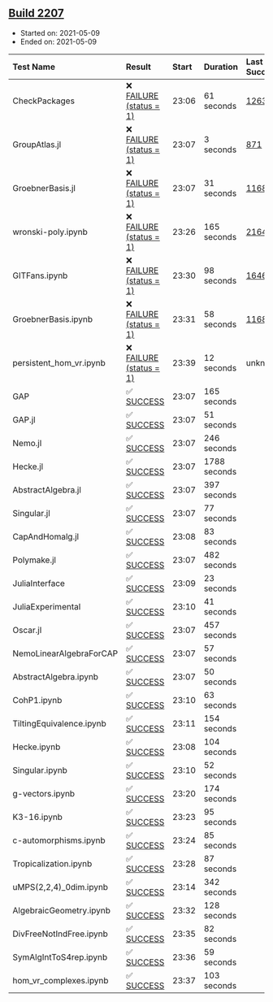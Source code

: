 ## [Build 2207](https://oscarci.mathematik.uni-kl.de/job/oscar-stable/2207/)

* Started on: 2021-05-09
* Ended on: 2021-05-09

| Test Name    | Result | Start | Duration | Last Success | First Failure |
|:-------------|:-------|:------|:---------|:-------------|:--------------|
| CheckPackages | ❌ [FAILURE (status = 1)](https://oscarci.mathematik.uni-kl.de/job/oscar-stable/2207/artifact/logs/build-2207/CheckPackages.log) | 23:06 | 61 seconds | [1263](https://oscarci.mathematik.uni-kl.de/job/oscar-stable/1263/) | [1264](https://oscarci.mathematik.uni-kl.de/job/oscar-stable/1264/) |
| GroupAtlas.jl | ❌ [FAILURE (status = 1)](https://oscarci.mathematik.uni-kl.de/job/oscar-stable/2207/artifact/logs/build-2207/GroupAtlas.jl.log) | 23:07 | 3 seconds | [871](https://oscarci.mathematik.uni-kl.de/job/oscar-stable/871/) | [872](https://oscarci.mathematik.uni-kl.de/job/oscar-stable/872/) |
| GroebnerBasis.jl | ❌ [FAILURE (status = 1)](https://oscarci.mathematik.uni-kl.de/job/oscar-stable/2207/artifact/logs/build-2207/GroebnerBasis.jl.log) | 23:07 | 31 seconds | [1168](https://oscarci.mathematik.uni-kl.de/job/oscar-stable/1168/) | [1169](https://oscarci.mathematik.uni-kl.de/job/oscar-stable/1169/) |
| wronski-poly.ipynb | ❌ [FAILURE (status = 1)](https://oscarci.mathematik.uni-kl.de/job/oscar-stable/2207/artifact/logs/build-2207/wronski-poly.ipynb.log) | 23:26 | 165 seconds | [2164](https://oscarci.mathematik.uni-kl.de/job/oscar-stable/2164/) | [2165](https://oscarci.mathematik.uni-kl.de/job/oscar-stable/2165/) |
| GITFans.ipynb | ❌ [FAILURE (status = 1)](https://oscarci.mathematik.uni-kl.de/job/oscar-stable/2207/artifact/logs/build-2207/GITFans.ipynb.log) | 23:30 | 98 seconds | [1646](https://oscarci.mathematik.uni-kl.de/job/oscar-stable/1646/) | [1647](https://oscarci.mathematik.uni-kl.de/job/oscar-stable/1647/) |
| GroebnerBasis.ipynb | ❌ [FAILURE (status = 1)](https://oscarci.mathematik.uni-kl.de/job/oscar-stable/2207/artifact/logs/build-2207/GroebnerBasis.ipynb.log) | 23:31 | 58 seconds | [1168](https://oscarci.mathematik.uni-kl.de/job/oscar-stable/1168/) | [1169](https://oscarci.mathematik.uni-kl.de/job/oscar-stable/1169/) |
| persistent_hom_vr.ipynb | ❌ [FAILURE (status = 1)](https://oscarci.mathematik.uni-kl.de/job/oscar-stable/2207/artifact/logs/build-2207/persistent_hom_vr.ipynb.log) | 23:39 | 12 seconds | unknown | unknown |
| GAP | ✅ [SUCCESS](https://oscarci.mathematik.uni-kl.de/job/oscar-stable/2207/artifact/logs/build-2207/GAP.log) | 23:07 | 165 seconds |  |  |
| GAP.jl | ✅ [SUCCESS](https://oscarci.mathematik.uni-kl.de/job/oscar-stable/2207/artifact/logs/build-2207/GAP.jl.log) | 23:07 | 51 seconds |  |  |
| Nemo.jl | ✅ [SUCCESS](https://oscarci.mathematik.uni-kl.de/job/oscar-stable/2207/artifact/logs/build-2207/Nemo.jl.log) | 23:07 | 246 seconds |  |  |
| Hecke.jl | ✅ [SUCCESS](https://oscarci.mathematik.uni-kl.de/job/oscar-stable/2207/artifact/logs/build-2207/Hecke.jl.log) | 23:07 | 1788 seconds |  |  |
| AbstractAlgebra.jl | ✅ [SUCCESS](https://oscarci.mathematik.uni-kl.de/job/oscar-stable/2207/artifact/logs/build-2207/AbstractAlgebra.jl.log) | 23:07 | 397 seconds |  |  |
| Singular.jl | ✅ [SUCCESS](https://oscarci.mathematik.uni-kl.de/job/oscar-stable/2207/artifact/logs/build-2207/Singular.jl.log) | 23:07 | 77 seconds |  |  |
| CapAndHomalg.jl | ✅ [SUCCESS](https://oscarci.mathematik.uni-kl.de/job/oscar-stable/2207/artifact/logs/build-2207/CapAndHomalg.jl.log) | 23:08 | 83 seconds |  |  |
| Polymake.jl | ✅ [SUCCESS](https://oscarci.mathematik.uni-kl.de/job/oscar-stable/2207/artifact/logs/build-2207/Polymake.jl.log) | 23:07 | 482 seconds |  |  |
| JuliaInterface | ✅ [SUCCESS](https://oscarci.mathematik.uni-kl.de/job/oscar-stable/2207/artifact/logs/build-2207/JuliaInterface.log) | 23:09 | 23 seconds |  |  |
| JuliaExperimental | ✅ [SUCCESS](https://oscarci.mathematik.uni-kl.de/job/oscar-stable/2207/artifact/logs/build-2207/JuliaExperimental.log) | 23:10 | 41 seconds |  |  |
| Oscar.jl | ✅ [SUCCESS](https://oscarci.mathematik.uni-kl.de/job/oscar-stable/2207/artifact/logs/build-2207/Oscar.jl.log) | 23:07 | 457 seconds |  |  |
| NemoLinearAlgebraForCAP | ✅ [SUCCESS](https://oscarci.mathematik.uni-kl.de/job/oscar-stable/2207/artifact/logs/build-2207/NemoLinearAlgebraForCAP.log) | 23:07 | 57 seconds |  |  |
| AbstractAlgebra.ipynb | ✅ [SUCCESS](https://oscarci.mathematik.uni-kl.de/job/oscar-stable/2207/artifact/logs/build-2207/AbstractAlgebra.ipynb.log) | 23:07 | 50 seconds |  |  |
| CohP1.ipynb | ✅ [SUCCESS](https://oscarci.mathematik.uni-kl.de/job/oscar-stable/2207/artifact/logs/build-2207/CohP1.ipynb.log) | 23:10 | 63 seconds |  |  |
| TiltingEquivalence.ipynb | ✅ [SUCCESS](https://oscarci.mathematik.uni-kl.de/job/oscar-stable/2207/artifact/logs/build-2207/TiltingEquivalence.ipynb.log) | 23:11 | 154 seconds |  |  |
| Hecke.ipynb | ✅ [SUCCESS](https://oscarci.mathematik.uni-kl.de/job/oscar-stable/2207/artifact/logs/build-2207/Hecke.ipynb.log) | 23:08 | 104 seconds |  |  |
| Singular.ipynb | ✅ [SUCCESS](https://oscarci.mathematik.uni-kl.de/job/oscar-stable/2207/artifact/logs/build-2207/Singular.ipynb.log) | 23:10 | 52 seconds |  |  |
| g-vectors.ipynb | ✅ [SUCCESS](https://oscarci.mathematik.uni-kl.de/job/oscar-stable/2207/artifact/logs/build-2207/g-vectors.ipynb.log) | 23:20 | 174 seconds |  |  |
| K3-16.ipynb | ✅ [SUCCESS](https://oscarci.mathematik.uni-kl.de/job/oscar-stable/2207/artifact/logs/build-2207/K3-16.ipynb.log) | 23:23 | 95 seconds |  |  |
| c-automorphisms.ipynb | ✅ [SUCCESS](https://oscarci.mathematik.uni-kl.de/job/oscar-stable/2207/artifact/logs/build-2207/c-automorphisms.ipynb.log) | 23:24 | 85 seconds |  |  |
| Tropicalization.ipynb | ✅ [SUCCESS](https://oscarci.mathematik.uni-kl.de/job/oscar-stable/2207/artifact/logs/build-2207/Tropicalization.ipynb.log) | 23:28 | 87 seconds |  |  |
| uMPS(2,2,4)_0dim.ipynb | ✅ [SUCCESS](https://oscarci.mathematik.uni-kl.de/job/oscar-stable/2207/artifact/logs/build-2207/uMPS-2-2-4-_0dim.ipynb.log) | 23:14 | 342 seconds |  |  |
| AlgebraicGeometry.ipynb | ✅ [SUCCESS](https://oscarci.mathematik.uni-kl.de/job/oscar-stable/2207/artifact/logs/build-2207/AlgebraicGeometry.ipynb.log) | 23:32 | 128 seconds |  |  |
| DivFreeNotIndFree.ipynb | ✅ [SUCCESS](https://oscarci.mathematik.uni-kl.de/job/oscar-stable/2207/artifact/logs/build-2207/DivFreeNotIndFree.ipynb.log) | 23:35 | 82 seconds |  |  |
| SymAlgIntToS4rep.ipynb | ✅ [SUCCESS](https://oscarci.mathematik.uni-kl.de/job/oscar-stable/2207/artifact/logs/build-2207/SymAlgIntToS4rep.ipynb.log) | 23:36 | 59 seconds |  |  |
| hom_vr_complexes.ipynb | ✅ [SUCCESS](https://oscarci.mathematik.uni-kl.de/job/oscar-stable/2207/artifact/logs/build-2207/hom_vr_complexes.ipynb.log) | 23:37 | 103 seconds |  |  |
